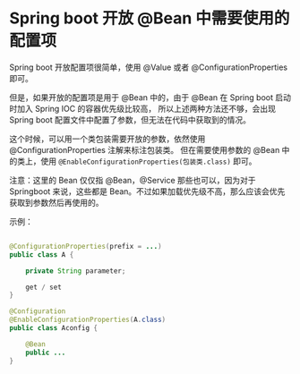 # Spring boot 开放 @Bean 中需要使用的配置项

Spring boot 开放配置项很简单，使用 @Value 或者 @ConfigurationProperties 即可。

但是，如果开放的配置项是用于 @Bean 中的，由于 @Bean 在 Spring boot 启动时加入 Spring IOC 的容器优先级比较高，
所以上述两种方法还不够，会出现 Spring boot 配置文件中配置了参数，但无法在代码中获取到的情况。

这个时候，可以用一个类包装需要开放的参数，依然使用  @ConfigurationProperties 注解来标注包装类。
但在需要使用参数的 @Bean 中的类上，使用 `@EnableConfigurationProperties(包装类.class)` 即可。

注意：这里的 Bean 仅仅指 @Bean，@Service 那些也可以，因为对于 Springboot 来说，这些都是 Bean。不过如果加载优先级不高，那么应该会优先获取到参数然后再使用的。

示例：
```java

@ConfigurationProperties(prefix = ...)
public class A {

    private String parameter;

    get / set
}

@Configuration
@EnableConfigurationProperties(A.class)
public class Aconfig {

    @Bean
    public ...
}
```